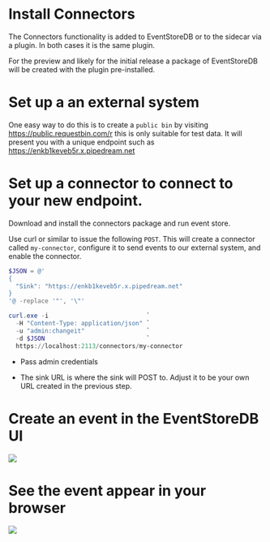 # Install Connectors

The Connectors functionality is added to EventStoreDB or to the sidecar
via a plugin. In both cases it is the same plugin.

For the preview and likely for the initial release a package of
EventStoreDB will be created with the plugin pre-installed.

# Set up a an external system

One easy way to do this is to create a `public bin` by visiting
<https://public.requestbin.com/r> this is only suitable for test data.
It will present you with a unique endpoint such as
<https://enkb1keveb5r.x.pipedream.net>

# Set up a connector to connect to your new endpoint.

Download and install the connectors package and run event store.

Use curl or similar to issue the following `POST`. This will create a
connector called `my-connector`, configure it to send events to our
external system, and enable the connector.

``` powershell
$JSON = @'
{
  "Sink": "https://enkb1keveb5r.x.pipedream.net"
}
'@ -replace '"', '\"'

curl.exe -i                           `
  -H "Content-Type: application/json" `
  -u "admin:changeit"                 `
  -d $JSON                            `
  https://localhost:2113/connectors/my-connector
```

- Pass admin credentials

- The sink URL is where the sink will POST to. Adjust it to be your own
  URL created in the previous step.

# Create an event in the EventStoreDB UI

![](connectors:create-event.png)

# See the event appear in your browser

![](connectors:receive-event.png)
